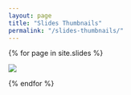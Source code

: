 ```yaml
---
layout: page
title: "Slides Thumbnails"
permalink: "/slides-thumbnails/"
---
```


<div>

{% for page in site.slides %}

<a href="{{ page.url | relative_url }}">

  <img class="slide-thumbnail" src="../assets/slides/slide-{{ page.slug }}.png">

</a>

{% endfor %}

</div>